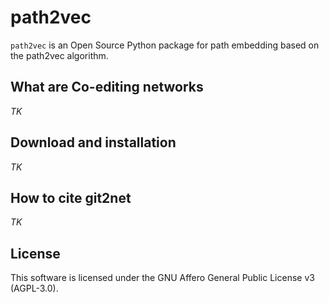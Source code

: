# path2vec

`path2vec` is an Open Source Python package for path embedding based on the path2vec algorithm.

## What are Co-editing networks

*TK*

## Download and installation

*TK*

## How to cite git2net

*TK*

## License

This software is licensed under the GNU Affero General Public License v3 (AGPL-3.0).
